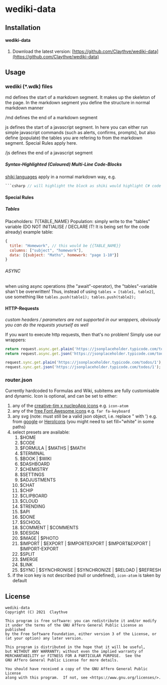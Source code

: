 # wediki-data

## Installation
#### wediki-data
1. Download the latest version: [https://github.com/Claythve/wediki-data](https://github.com/Claythve/wediki-data)
	
## Usage
### wediki (*.wdk) files
md defines the start of a markdown segment. It makes up the skeleton of the page. In the markdown segment you define the structure in normal markdown manner

/md defines the end of a markdown segment

js defines the start of a javascript segment. In here you can either run simple javascript commands (such as alerts, confirms, prompts), but also define (populate) the tables you are refering to from the markdown segment. Special Rules apply here.

/js defines the end of a javascript segment

##### Syntax-Highlighted (Coloured) Multi-Line Code-Blocks
[shiki languages](https://github.com/shikijs/shiki/blob/master/docs/languages.md) apply in a normal markdown way, e.g.

```csharp
```csharp // will highlight the block as shiki would highlight C# code
```

#### Special Rules
##### Tables
Placeholders:
$T${TABLE_NAME}
Population:
simply write to the "tables" variable (DO NOT INITIALISE / DECLARE IT! It is being set for the code already)
example table:

```js
{
  title: "Homework", // this would be {{TABLE_NAME}}
  columns: ["subject", "homework"],
  data: [{subject: "Maths", homework: "page 1-10"}]
}
```

###### ASYNC
when using async operations (the "await"-operator), the "tables"-variable shan't be overwritten! Thus, instead of using `tables = [table1, table2]`, use something like `tables.push(table1); tables.push(table2);`

#### HTTP-Requests
*custom headers / parameters are not supported in our wrappers, obviously you can do the requests yourself as well*

If you want to execute http requests, then that's no problem!
Simply use our wrappers:

```javascript
return request.async.get.plain('https://jsonplaceholder.typicode.com/todos/1').then(plain => { }); // asynchronously requests and continues with raw/plain text
return request.async.get.json('https://jsonplaceholder.typicode.com/todos/1').then(json => { }); // asynchronously requests and continues with JSON object

request.sync.get.plain('https://jsonplaceholder.typicode.com/todos/1'); // synchronously requests and returns as raw/plain text
request.sync.get.json('https://jsonplaceholder.typicode.com/todos/1'); // synchronously requests and returns as JSON object
```

### router.json
Currently hardcoded to Formulas and Wiki, subitems are fully customisable and dynamic.
Icon is optional, and can be set to either:

1. any of the [creative-tim x nucleoApp icons](https://demos.creative-tim.com/vue-black-dashboard/#/icons) e.g. `icon-atom`
2. any of the [free Font Awesome icons](https://fontawesome.com/icons?m=free) e.g. `far fa-keyboard`
3. any svg (note: must still be a valid json object, i.e. replace " with ') e.g. from [google](https://fonts.google.com/icons/) or [HeroIcons](https://heroicons.dev/) (you might need to set fill="white" in some paths)
4. select presets are available:
   1. $HOME
   2. $CODE
   3. $FORMULA | $MATHS | $MATH
   4. $TERMINAL
   5. $BOOK | $WIKI
   6. $DASHBOARD
   7. $CHEMISTRY
   8. $SETTINGS
   9. $ADJUSTMENTS
   10. $CHAT
   11. $CHIP
   12. $CLIPBOARD
   13. $CLOUD
   14. $TRENDING
   15. $API
   16. $DONE
   17. $SCHOOL
   18. $COMMENT | $COMMENTS
   19. $DESIGN
   20. $IMAGE | $PHOTO
   21. $IMPORT | $EXPORT | $IMPORTEXPORT | $IMPORT&EXPORT | $IMPORT-EXPORT
   22. $SPLIT
   23. $MERGE
   24. $LINK
   25. $SYNC | $SYNCHRONISE | $SYNCHRONIZE | $RELOAD | $REFRESH
5. if the icon key is not described (null or undefined), `icon-atom` is taken by default

## License
    wediki-data
    Copyright (C) 2021  Claythve

    This program is free software: you can redistribute it and/or modify
    it under the terms of the GNU Affero General Public License as published
    by the Free Software Foundation, either version 3 of the License, or
    (at your option) any later version.

    This program is distributed in the hope that it will be useful,
    but WITHOUT ANY WARRANTY; without even the implied warranty of
    MERCHANTABILITY or FITNESS FOR A PARTICULAR PURPOSE.  See the
    GNU Affero General Public License for more details.

    You should have received a copy of the GNU Affero General Public License
    along with this program.  If not, see <https://www.gnu.org/licenses/>.